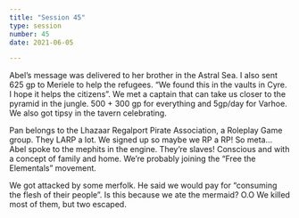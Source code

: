 ```yaml
---
title: "Session 45"
type: session
number: 45
date: 2021-06-05

---
```


Abel’s message was delivered to her brother in the Astral Sea. I also sent 625 gp to Meriele to help the refugees. “We found this in the vaults in Cyre. I hope it helps the citizens”.
We met a captain that can take us closer to the pyramid in the jungle. 500 + 300 gp for everything and 5gp/day for Varhoe.
We also got tipsy in the tavern celebrating.

Pan belongs to the Lhazaar Regalport Pirate Association, a Roleplay Game group. They LARP a lot. We signed up so maybe we RP a RP! So meta…
Abel spoke to the mephits in the engine. They’re slaves! Conscious and with a concept of family and home. We’re probably joining the “Free the Elementals” movement.

We got attacked by some merfolk. He said we would pay for “consuming the flesh of their people”. Is this because we ate the mermaid? O.O
We killed most of them, but two escaped.